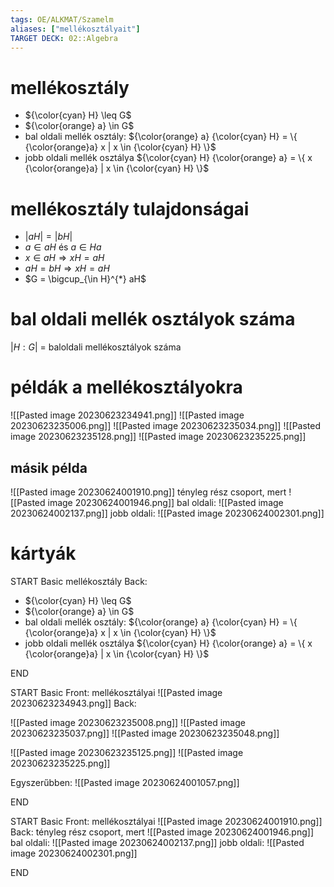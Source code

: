 ```yaml
---
tags: OE/ALKMAT/Szamelm 
aliases: ["mellékosztályait"]
TARGET DECK: 02::Algebra
---
```

# mellékosztály
- ${\color{cyan} H} \leq G$
- ${\color{orange} a} \in G$
- bal oldali mellék osztály: ${\color{orange} a} {\color{cyan} H} = \{ {\color{orange}a} x | x \in {\color{cyan} H}  \}$
- jobb oldali mellék osztálya ${\color{cyan} H} {\color{orange} a} = \{  x {\color{orange}a}  | x \in {\color{cyan} H}  \}$
# mellékosztály tulajdonságai
- $|aH| = |bH|$
- $a \in a H$ és $a \in H a$
- $x \in a H \Rightarrow xH = a H$
- $aH = b H \Rightarrow xH = aH$
- $G = \bigcup_{\in H}^{*} aH$
# bal oldali mellék osztályok száma
$|H:G|$ = baloldali  mellékosztályok száma
# példák a mellékosztályokra
![[Pasted image 20230623234941.png]]
![[Pasted image 20230623235006.png]]
![[Pasted image 20230623235034.png]]
![[Pasted image 20230623235128.png]]
![[Pasted image 20230623235225.png]]

## másik példa
![[Pasted image 20230624001910.png]]
tényleg rész csoport, mert
![[Pasted image 20230624001946.png]]
bal oldali:
![[Pasted image 20230624002137.png]]
jobb oldali:
![[Pasted image 20230624002301.png]]


# kártyák
START
Basic
mellékosztály
Back:
- ${\color{cyan} H} \leq G$
- ${\color{orange} a} \in G$
- bal oldali mellék osztály: ${\color{orange} a} {\color{cyan} H} = \{ {\color{orange}a} x | x \in {\color{cyan} H}  \}$
- jobb oldali mellék osztálya ${\color{cyan} H} {\color{orange} a} = \{  x {\color{orange}a}  | x \in {\color{cyan} H}  \}$
<!--ID: 1687557171134-->
END

START
Basic
Front:
mellékosztályai
![[Pasted image 20230623234943.png]]
Back:

![[Pasted image 20230623235008.png]]
![[Pasted image 20230623235037.png]]
![[Pasted image 20230623235048.png]]

![[Pasted image 20230623235125.png]]
![[Pasted image 20230623235225.png]]

Egyszerűbben:
![[Pasted image 20230624001057.png]]
<!--ID: 1687557171142-->
END

START
Basic
Front:
mellékosztályai
![[Pasted image 20230624001910.png]]
Back:
tényleg rész csoport, mert
![[Pasted image 20230624001946.png]]
bal oldali:
![[Pasted image 20230624002137.png]]
jobb oldali:
![[Pasted image 20230624002301.png]]
<!--ID: 1687559083635-->
END